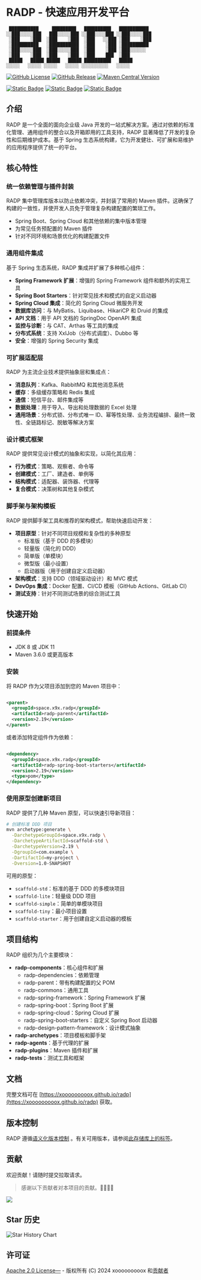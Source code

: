 # RADP - 快速应用开发平台

```text
 ███████████     █████████   ██████████   ███████████ 
░░███░░░░░███   ███░░░░░███ ░░███░░░░███ ░░███░░░░░███
 ░███    ░███  ░███    ░███  ░███   ░░███ ░███    ░███
 ░██████████   ░███████████  ░███    ░███ ░██████████ 
 ░███░░░░░███  ░███░░░░░███  ░███    ░███ ░███░░░░░░  
 ░███    ░███  ░███    ░███  ░███    ███  ░███        
 █████   █████ █████   █████ ██████████   █████       
░░░░░   ░░░░░ ░░░░░   ░░░░░ ░░░░░░░░░░   ░░░░░        
```

[![GitHub License](https://img.shields.io/github/license/xooooooooox/radp?style=for-the-badge)](LICENSE)
[![GitHub Release](https://img.shields.io/github/v/release/xooooooooox/radp?style=for-the-badge)](https://github.com/xooooooooox/radp/releases)
[![Maven Central Version](https://img.shields.io/maven-central/v/space.x9x.radp/radp?style=for-the-badge)](https://central.sonatype.com/namespace/space.x9x.radp)

[![Static Badge](https://img.shields.io/badge/README-EN-blue)](./README.md) [![Static Badge](https://img.shields.io/badge/README-中-red)](./README_CN.md) [![Static Badge](https://img.shields.io/badge/Document-Pages-green)](https://xooooooooox.github.io/radp)

## 介绍

RADP 是一个全面的面向企业级 Java 开发的一站式解决方案。通过对依赖的标准化管理、通用组件的整合以及开箱即用的工具支持，RADP
显著降低了开发的复杂性和后期维护成本。基于 Spring 生态系统构建，它为开发健壮、可扩展和易维护的应用程序提供了统一的平台。

## 核心特性

### 统一依赖管理与插件封装

RADP 集中管理库版本以防止依赖冲突，并封装了常用的 Maven 插件。这确保了构建的一致性，并使开发人员免于管理复杂构建配置的繁琐工作。

- Spring Boot、Spring Cloud 和其他依赖的集中版本管理
- 为常见任务预配置的 Maven 插件
- 针对不同环境和场景优化的构建配置文件

### 通用组件集成

基于 Spring 生态系统，RADP 集成并扩展了多种核心组件：

- **Spring Framework 扩展**：增强的 Spring Framework 组件和额外的实用工具
- **Spring Boot Starters**：针对常见技术和模式的自定义启动器
- **Spring Cloud 集成**：简化的 Spring Cloud 微服务开发
- **数据库访问**：与 MyBatis、Liquibase、HikariCP 和 Druid 的集成
- **API 文档**：用于 API 文档的 SpringDoc OpenAPI 集成
- **监控与诊断**：与 CAT、Arthas 等工具的集成
- **分布式系统**：支持 XxlJob（分布式调度）、Dubbo 等
- **安全**：增强的 Spring Security 集成

### 可扩展适配层

RADP 为主流企业技术提供抽象层和集成点：

- **消息队列**：Kafka、RabbitMQ 和其他消息系统
- **缓存**：多级缓存策略和 Redis 集成
- **通信**：短信平台、邮件集成等
- **数据处理**：用于导入、导出和处理数据的 Excel 处理
- **通用场景**：分布式锁、分布式唯一 ID、幂等性处理、业务流程编排、最终一致性、全链路标记、脱敏等解决方案

### 设计模式框架

RADP 提供常见设计模式的抽象和实现，以简化其应用：

- **行为模式**：策略、观察者、命令等
- **创建模式**：工厂、建造者、单例等
- **结构模式**：适配器、装饰器、代理等
- **复合模式**：决策树和其他复杂模式

### 脚手架与架构模板

RADP 提供脚手架工具和推荐的架构模式，帮助快速启动开发：

- **项目原型**：针对不同项目规模和复杂性的多种原型
  - 标准版（基于 DDD 的多模块）
  - 轻量版（简化的 DDD）
  - 简单版（单模块）
  - 微型版（最小设置）
  - 启动器版（用于创建自定义启动器）
- **架构模式**：支持 DDD（领域驱动设计）和 MVC 模式
- **DevOps 集成**：Docker 配置、CI/CD 模板（GitHub Actions、GitLab CI）
- **测试支持**：针对不同测试场景的综合测试工具

## 快速开始

### 前提条件

- JDK 8 或 JDK 11
- Maven 3.6.0 或更高版本

### 安装

将 RADP 作为父项目添加到您的 Maven 项目中：

```xml

<parent>
  <groupId>space.x9x.radp</groupId>
  <artifactId>radp-parent</artifactId>
  <version>2.19</version>
</parent>
```

或者添加特定组件作为依赖：

```xml

<dependency>
  <groupId>space.x9x.radp</groupId>
  <artifactId>radp-spring-boot-starters</artifactId>
  <version>2.19</version>
  <type>pom</type>
</dependency>
```

### 使用原型创建新项目

RADP 提供了几种 Maven 原型，可以快速引导新项目：

```bash
# 创建标准 DDD 项目
mvn archetype:generate \
  -DarchetypeGroupId=space.x9x.radp \
  -DarchetypeArtifactId=scaffold-std \
  -DarchetypeVersion=2.19 \
  -DgroupId=com.example \
  -DartifactId=my-project \
  -Dversion=1.0-SNAPSHOT
```

可用的原型：

- `scaffold-std`：标准的基于 DDD 的多模块项目
- `scaffold-lite`：轻量级 DDD 项目
- `scaffold-simple`：简单的单模块项目
- `scaffold-tiny`：最小项目设置
- `scaffold-starter`：用于创建自定义启动器的模板

## 项目结构

RADP 组织为几个主要模块：

- **radp-components**：核心组件和扩展
  - radp-dependencies：依赖管理
  - radp-parent：带有构建配置的父 POM
  - radp-commons：通用工具
  - radp-spring-framework：Spring Framework 扩展
  - radp-spring-boot：Spring Boot 扩展
  - radp-spring-cloud：Spring Cloud 扩展
  - radp-spring-boot-starters：自定义 Spring Boot 启动器
  - radp-design-pattern-framework：设计模式抽象
- **radp-archetypes**：项目模板和脚手架
- **radp-agents**：基于代理的扩展
- **radp-plugins**：Maven 插件和扩展
- **radp-tests**：测试工具和框架

## 文档

完整文档可在 [https://xooooooooox.github.io/radp](https://xooooooooox.github.io/radp) 获取。

## 版本控制

RADP 遵循[语义化版本控制](https://semver.org/)
。有关可用版本，请参阅[此存储库上的标签](https://github.com/xooooooooox/radp/tags)。

## 贡献

欢迎贡献！请随时提交拉取请求。

> 感谢以下贡献者对本项目的贡献。🎉🎉🙏🙏

<a href="https://github.com/xooooooooox/radp/graphs/contributors">
  <img src="https://contrib.rocks/image?repo=xooooooooox/radp" />
</a>

## Star 历史

![Star History Chart](https://api.star-history.com/svg?repos=xooooooooox/radp&type=Date)

## 许可证

[Apache 2.0 License—](./LICENSE) - 版权所有 (C) 2024 xooooooooox
和[贡献者](https://github.com/xooooooooox/radp/graphs/contributors)
